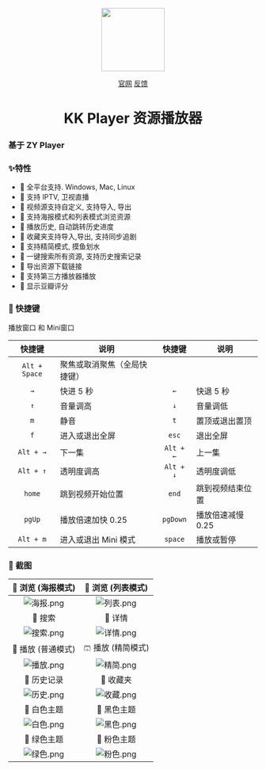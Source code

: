 <p align="center">
<img width="128" src="https://vkceyugu.cdn.bspapp.com/VKCEYUGU-560687d8-6482-4cc3-a74f-73ca5a669b07/39d83aca-c9e0-49b8-b754-05dfe3ad4813.png" >
</p>
<p align="center">
<a href="http://xuehuayu.cn/kankan" target="_blank">官网</a>
<a href="https://github.com/npljy/KK-Player-PC/issues" target="_blank">反馈</a>
</p>

<h1 align="center">KK Player 资源播放器</h1>

### 基于 ZY Player


### ✨特性

- 🍕 全平台支持. Windows, Mac, Linux
- 🍥 支持 IPTV, 卫视直播
- 🍔 视频源支持自定义, 支持导入, 导出
- 🍟 支持海报模式和列表模式浏览资源
- 🌭 播放历史, 自动跳转历史进度
- 🍿 收藏夹支持导入,导出, 支持同步追剧
- 🥙 支持精简模式, 摸鱼划水
- 🥪 一键搜索所有资源, 支持历史搜索记录
- 🌮 导出资源下载链接
- 🍣 支持第三方播放器播放
- 🍤 显示豆瓣评分

### 🚀 快捷键

播放窗口 和 Mini窗口

|    快捷键     | 说明                         |  快捷键   | 说明              |
| :-----------: | ---------------------------- | :-------: | ----------------- |
| `Alt + Space` | 聚焦或取消聚焦（全局快捷键） |           |                   |
|      `→`      | 快进 5 秒                    |    `←`    | 快退 5 秒         |
|      `↑`      | 音量调高                     |    `↓`    | 音量调低          |
|      `m`      | 静音                         |    `t`    | 置顶或退出置顶    |
|      `f`      | 进入或退出全屏               |   `esc`   | 退出全屏          |
|   `Alt + →`   | 下一集                       | `Alt + ←` | 上一集            |
|   `Alt + ↑`   | 透明度调高                   | `Alt + ↓` | 透明度调低        |
|    `home`     | 跳到视频开始位置             |   `end`   | 跳到视频结束位置  |
|    `pgUp`     | 播放倍速加快 0.25            | `pgDown`  | 播放倍速减慢 0.25 |
|   `Alt + m`   | 进入或退出 Mini 模式         |  `space`  | 播放或暂停        |

### 🎨 截图

|                      🥼 浏览 (海报模式)                       |                      🧥 浏览 (列表模式)                       |
| :----------------------------------------------------------: | :----------------------------------------------------------: |
| ![海报.png](https://i.loli.net/2020/09/02/ZAfGjcqLxoslpWQ.png) | ![列表.png](https://i.loli.net/2020/09/02/jrEkX3yiOGPFazs.png) |
|                            👔 搜索                            |                            👕 详情                            |
| ![搜索.png](https://i.loli.net/2020/09/02/HdMos8gent4kTmW.png) | ![详情.png](https://i.loli.net/2020/09/02/S2Np4GAmBz8Rj6P.png) |
|                      👖 播放 (普通模式)                       |                      🩳 播放 (精简模式)                       |
| ![播放.png](https://i.loli.net/2020/09/02/RLBoaZyuS2DCkJ3.png) | ![精简.png](https://i.loli.net/2020/09/02/f21SNdiVFHmeh6b.png) |
|                          🧣 历史记录                          |                           🧤 收藏夹                           |
| ![历史.png](https://i.loli.net/2020/09/02/ZhNXatyJi9Dvr3d.png) | ![收藏.png](https://i.loli.net/2020/09/02/wy4H76m2sQ8YdKi.png) |
|                          👗 白色主题                          |                          🥻 黑色主题                          |
| ![白色.png](https://i.loli.net/2020/09/02/gslBIYvTaSZRwfU.png) | ![黑色.png](https://i.loli.net/2020/09/02/dMmETUq1ACuGsI6.png) |
|                          👘 绿色主题                          |                          👚 粉色主题                          |
| ![绿色.png](https://i.loli.net/2020/09/02/nxJF71b3qusUclZ.png) | ![粉色.png](https://i.loli.net/2020/09/02/8rGL45p6kSqRCOz.png) |
